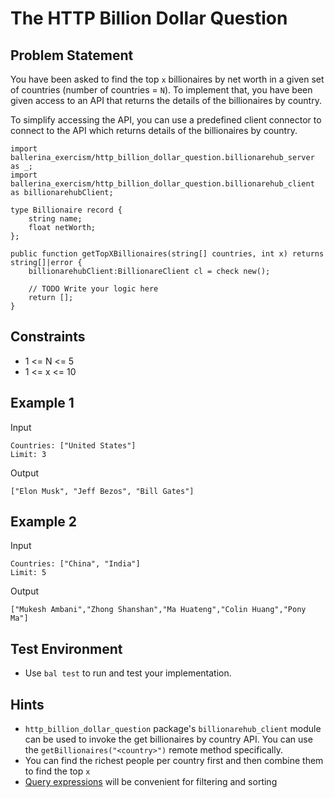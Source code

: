 # The HTTP Billion Dollar Question

## Problem Statement

You have been asked to find the top `x` billionaires by net worth in a given set of countries (number of countries = `N`). To implement that, you have been given access to an API that returns the details of the billionaires by country.

To simplify accessing the API, you can use a predefined client connector to connect to the API which returns details of the billionaires by country.


```ballerina
import ballerina_exercism/http_billion_dollar_question.billionarehub_server as _;
import ballerina_exercism/http_billion_dollar_question.billionarehub_client as billionarehubClient;

type Billionaire record {
    string name;
    float netWorth;
};

public function getTopXBillionaires(string[] countries, int x) returns string[]|error {
    billionarehubClient:BillionareClient cl = check new();

    // TODO Write your logic here
    return [];
}
```

## Constraints

* 1 <= N <= 5
* 1 <= x <= 10

## Example 1

Input

```
Countries: ["United States"]
Limit: 3
```

Output

```
["Elon Musk", "Jeff Bezos", "Bill Gates"]
```

## Example 2

Input

```
Countries: ["China", "India"]
Limit: 5
```

Output

```
["Mukesh Ambani","Zhong Shanshan","Ma Huateng","Colin Huang","Pony Ma"]
```

## Test Environment

* Use `bal test` to run and test your implementation.

## Hints

* `http_billion_dollar_question` package's `billionarehub_client` module can be used to invoke the get billionaires by country API. You can use the `getBillionaires("<country>")` remote method specifically.
* You can find the richest people per country first and then combine them to find the top `x`
* [Query expressions](https://ballerina.io/learn/by-example/query-expressions/) will be convenient for filtering and sorting
